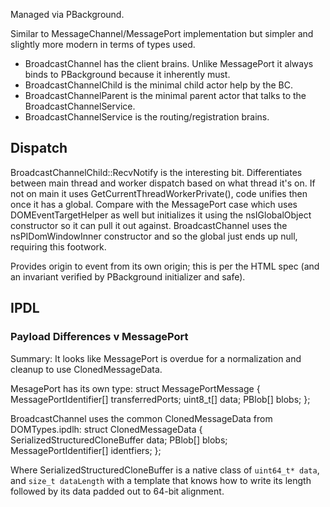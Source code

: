 Managed via PBackground.

Similar to MessageChannel/MessagePort implementation but simpler and slightly
more modern in terms of types used.

* BroadcastChannel has the client brains.  Unlike MessagePort it always binds
  to PBackground because it inherently must.
* BroadcastChannelChild is the minimal child actor help by the BC.
* BroadcastChannelParent is the minimal parent actor that talks to the
  BroadcastChannelService.
* BroadcastChannelService is the routing/registration brains.

## Dispatch ##

BroadcastChannelChild::RecvNotify is the interesting bit.  Differentiates
between main thread and worker dispatch based on what thread it's on.  If not on
main it uses GetCurrentThreadWorkerPrivate(), code unifies then once it has a
global.  Compare with the MessagePort case which uses DOMEventTargetHelper as
well but initializes it using the nsIGlobalObject constructor so it can pull it
out against.  BroadcastChannel uses the nsPIDomWindowInner constructor and so
the global just ends up null, requiring this footwork.

Provides origin to event from its own origin; this is per the HTML spec (and an
invariant verified by PBackground initializer and safe).

## IPDL ##

### Payload Differences v MessagePort ###

Summary: It looks like MessagePort is overdue for a normalization and cleanup to
use ClonedMessageData.

MesagePort has its own type:
    struct MessagePortMessage
    {
      MessagePortIdentifier[] transferredPorts;
      uint8_t[] data;
      PBlob[] blobs;
    };

BroadcastChannel uses the common ClonedMessageData from DOMTypes.ipdlh:
    struct ClonedMessageData
    {
      SerializedStructuredCloneBuffer data;
      PBlob[] blobs;
      MessagePortIdentifier[] identfiers;
    };

Where SerializedStructuredCloneBuffer is a native class of `uint64_t* data`, and
`size_t dataLength` with a template that knows how to write its length followed
by its data padded out to 64-bit alignment.
